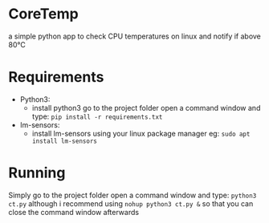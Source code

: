 # CoreTemp
a simple python app to check CPU temperatures on linux and notify if above 80°C

# Requirements
* Python3:
  * install python3 go to the project folder open a command window and type: `pip install -r requirements.txt`
* lm-sensors:
  * install lm-sensors using your linux package manager eg: `sudo apt install lm-sensors`
  
# Running
Simply go to the project folder open a command window and type: `python3 ct.py` although i recommend using `nohup python3 ct.py &` so that you can close the command window afterwards

